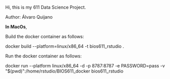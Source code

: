 Hi, this is my 611 Data Science Project. 

Author: Álvaro Quijano


**In MacOs**,

Build the docker container as  follows:

docker build --platform=linux/x86_64 -t bios611_rstudio . 

Run the docker container as follows: 

docker run --platform linux/x86_64 -d -p 8787:8787 -e PASSWORD=pass -v "$(pwd)":/home/rstudio/BIOS611_docker bios611_rstudio

